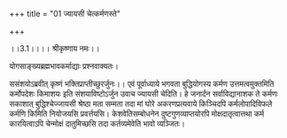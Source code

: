 +++
title = "01 ज्यायसी चेत्कर्मणस्ते"

+++
  
  
।।3.1।।।। श्रीकृष्णाय नमः।।  
  
योगसाङ्ख्यब्रह्मभावकर्माद्याः प्रश्नवाक्यतः।  
  
ससंशयोऽब्रवीत् कृष्णं भक्तिप्राप्तीच्छुरर्जुनः।। एवं पूर्वाध्याये भगवता
बुद्धियोगस्य कर्मण उत्तमत्वमुक्तमिति कर्मोपदेशः किमाशयः इति
संशयाविष्टोऽर्जुन उवाच ज्यायसी चेदिति। हे जनार्दन सर्वाविद्यानाशक ते
कर्मणः सकाशात् बुद्धिश्चेज्जायसी श्रेष्ठा मता सम्मता तदा मां घोरे
अकरणप्रत्यवाये किञ्चिदपि कर्मलोपादिविफले कर्मणि किमिति नियोजयसि
प्रवर्त्तयसि। केशवेतिसम्बोधनेन दुष्टगुणव्याप्तयोरपि मोक्षदातृत्वात्तथा
कर्म कारयित्वाऽपि चेन्मोक्षं दातुमिच्छसि तदा कर्तव्यमेवेति भावो
व्यञ्जितः।  
  
